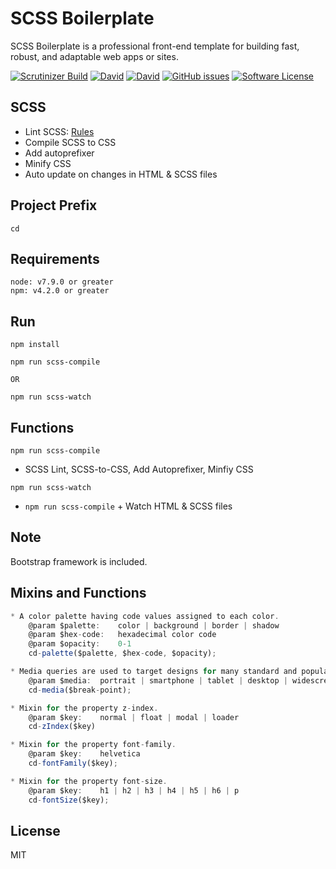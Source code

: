 # SCSS Boilerplate
SCSS Boilerplate is a professional front-end template for building fast, robust, and adaptable web apps or sites.

[![Scrutinizer Build](https://img.shields.io/scrutinizer/build/g/filp/whoops.svg)](https://github.com/imransilvake/SCSS-Boilerplate/)
[![David](https://img.shields.io/david/expressjs/express.svg)](https://github.com/imransilvake/SCSS-Boilerplate)
[![David](https://img.shields.io/david/dev/expressjs/express.svg)](https://github.com/imransilvake/SCSS-Boilerplate)
[![GitHub issues](https://img.shields.io/github/issues/imransilvake/SCSS-Boilerplate.svg)](https://github.com/imransilvake/SCSS-Boilerplate/issues)
[![Software License](https://img.shields.io/badge/license-MIT-blue.svg)](LICENSE)

## SCSS
  - Lint SCSS: [Rules](https://stylelint.io/user-guide/rules/)
  - Compile SCSS to CSS
  - Add autoprefixer
  - Minify CSS
  - Auto update on changes in HTML & SCSS files

## Project Prefix
`cd`

## Requirements
```
node: v7.9.0 or greater
npm: v4.2.0 or greater
```

## Run
```
npm install
```
```
npm run scss-compile

OR

npm run scss-watch
```

## Functions

`npm run scss-compile`
  - SCSS Lint, SCSS-to-CSS, Add Autoprefixer, Minfiy CSS

`npm run scss-watch`
  - `npm run scss-compile` + Watch HTML & SCSS files

## Note
Bootstrap framework is included.

## Mixins and Functions
```javascript
* A color palette having code values assigned to each color.
    @param $palette:	color | background | border | shadow
    @param $hex-code:	hexadecimal color code
    @param $opacity:	0-1
    cd-palette($palette, $hex-code, $opacity);

* Media queries are used to target designs for many standard and popular devices.
    @param $media:	portrait | smartphone | tablet | desktop | widescreen
    cd-media($break-point);

* Mixin for the property z-index.
    @param $key:	normal | float | modal | loader
    cd-zIndex($key)

* Mixin for the property font-family.
    @param $key:	helvetica
    cd-fontFamily($key);

* Mixin for the property font-size.
    @param $key:	h1 | h2 | h3 | h4 | h5 | h6 | p
    cd-fontSize($key);
```

## License
MIT

